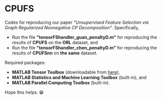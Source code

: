 # CPUFS
Codes for reproducing our paper *"Unsupervised Feature Selection via Graph Regularized Nonnegative CP Decomposition"*. Specifically, 
- Run the file **"tensorFShandler_guan_penaltyD.m"** for reproducing the results of **CPUFS** on the **ORL** dataset, and 
- Run the file **"tensorFShandler_chen_penaltyD.m"** for reproducing the results of **CPUFSnn** on **the same** dataset.

Required packages:
- **MATLAB Tensor Toolbox** (downloadable from [here](https://www.tensortoolbox.org/)),
- **MATLAB Statistics and Machine Learning Toolbox** (built-in), and
- **MATLAB Parallel Computing Toolbox** (built-in).

Hope this helps. 😁

